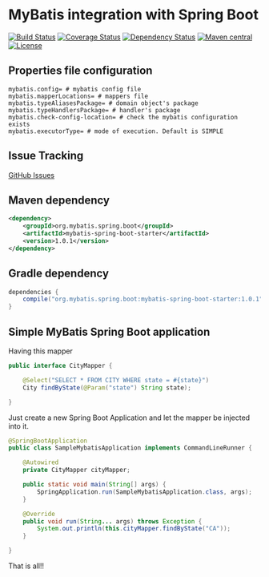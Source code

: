 # MyBatis integration with Spring Boot

[![Build Status](https://travis-ci.org/mybatis/spring-boot-starter.svg)](https://travis-ci.org/mybatis/spring-boot-starter)
[![Coverage Status](https://coveralls.io/repos/mybatis/mybatis-spring-boot/badge.svg?branch=master&service=github)](https://coveralls.io/github/mybatis/mybatis-spring-boot?branch=master)
[![Dependency Status](https://www.versioneye.com/user/projects/56ef48ed35630e0029dafdb0/badge.svg?style=flat)](https://www.versioneye.com/user/projects/56ef48ed35630e0029dafdb0)
[![Maven central](https://maven-badges.herokuapp.com/maven-central/org.mybatis.spring.boot/mybatis-spring-boot/badge.svg)](https://maven-badges.herokuapp.com/maven-central/org.mybatis.spring.boot/mybatis-spring-boot)
[![License](http://img.shields.io/:license-apache-brightgreen.svg)](http://www.apache.org/licenses/LICENSE-2.0.html)

## Properties file configuration

```
mybatis.config= # mybatis config file
mybatis.mapperLocations= # mappers file
mybatis.typeAliasesPackage= # domain object's package 
mybatis.typeHandlersPackage= # handler's package
mybatis.check-config-location= # check the mybatis configuration exists
mybatis.executorType= # mode of execution. Default is SIMPLE
```

## Issue Tracking

[GitHub Issues](https://github.com/mybatis/mybatis-spring-boot/issues)

## Maven dependency

```xml
<dependency>
	<groupId>org.mybatis.spring.boot</groupId>
	<artifactId>mybatis-spring-boot-starter</artifactId>
	<version>1.0.1</version>
</dependency>
```

## Gradle dependency

```groovy
dependencies {
    compile("org.mybatis.spring.boot:mybatis-spring-boot-starter:1.0.1")
}
```

## Simple MyBatis Spring Boot application

Having this mapper 

```java
public interface CityMapper {

	@Select("SELECT * FROM CITY WHERE state = #{state}")
	City findByState(@Param("state") String state);

}
```

Just create a new Spring Boot Application and let the mapper be injected into it.

```java
@SpringBootApplication
public class SampleMybatisApplication implements CommandLineRunner {

	@Autowired
	private CityMapper cityMapper;

	public static void main(String[] args) {
		SpringApplication.run(SampleMybatisApplication.class, args);
	}

	@Override
	public void run(String... args) throws Exception {
		System.out.println(this.cityMapper.findByState("CA"));
	}

}
```

That is all!!
